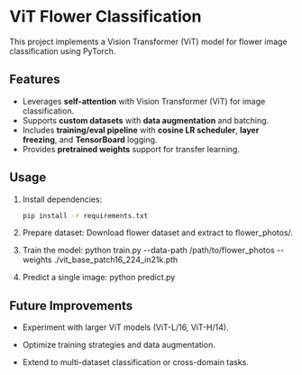 # **ViT Flower Classification**

This project implements a Vision Transformer (ViT) model for flower image classification using PyTorch.

## **Features**

- Leverages **self-attention** with Vision Transformer (ViT) for image classification.  
- Supports **custom datasets** with **data augmentation** and batching.  
- Includes **training/eval pipeline** with **cosine LR scheduler**, **layer freezing**, and **TensorBoard** logging.  
- Provides **pretrained weights** support for transfer learning.  

## **Usage**

1. Install dependencies:  
   ```bash
   pip install -r requirements.txt
   
2. Prepare dataset: Download flower dataset and extract to flower_photos/.

3. Train the model: python train.py --data-path /path/to/flower_photos --weights ./vit_base_patch16_224_in21k.pth

4. Predict a single image: python predict.py

## **Future Improvements**

- Experiment with larger ViT models (ViT-L/16, ViT-H/14).

- Optimize training strategies and data augmentation.

- Extend to multi-dataset classification or cross-domain tasks.
